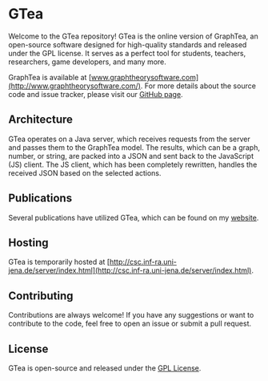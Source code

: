 # GTea

Welcome to the GTea repository! GTea is the online version of GraphTea, an open-source software designed for high-quality standards and released under the GPL license. It serves as a perfect tool for students, teachers, researchers, game developers, and many more.

GraphTea is available at [www.graphtheorysoftware.com](http://www.graphtheorysoftware.com/). For more details about the source code and issue tracker, please visit our [GitHub page](https://github.com/rostam/GTea).

## Architecture

GTea operates on a Java server, which receives requests from the server and passes them to the GraphTea model. The results, which can be a graph, number, or string, are packed into a JSON and sent back to the JavaScript (JS) client. The JS client, which has been completely rewritten, handles the received JSON based on the selected actions.

## Publications

Several publications have utilized GTea, which can be found on my [website](https://rostam.github.io/).

## Hosting

GTea is temporarily hosted at [http://csc.inf-ra.uni-jena.de/server/index.html](http://csc.inf-ra.uni-jena.de/server/index.html).

## Contributing

Contributions are always welcome! If you have any suggestions or want to contribute to the code, feel free to open an issue or submit a pull request.

## License

GTea is open-source and released under the [GPL License](LICENSE).
